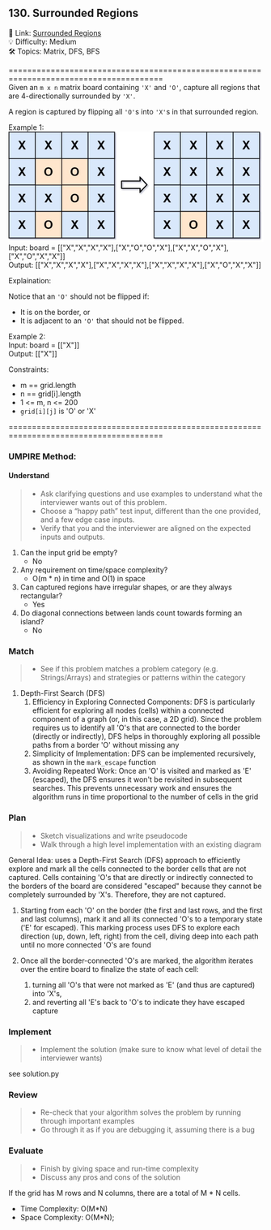 ## 130. Surrounded Regions
🔗  Link: [Surrounded Regions](https://leetcode.com/problems/surrounded-regions/description/)<br>
💡 Difficulty: Medium<br>
🛠️ Topics: Matrix, DFS, BFS<br>

=======================================================================================<br>
Given an `m x n` matrix board containing `'X'` and `'O'`, capture all regions that are 4-directionally surrounded by `'X'`.

A region is captured by flipping all `'O'`s into `'X'`s in that surrounded region.<br>

Example 1:<br>
![Alt text](image.png)<br>
Input: board = [["X","X","X","X"],["X","O","O","X"],["X","X","O","X"],["X","O","X","X"]]<br>
Output: [["X","X","X","X"],["X","X","X","X"],["X","X","X","X"],["X","O","X","X"]]<br>

Explaination: 

Notice that an `'O'` should not be flipped if:
- It is on the border, or
- It is adjacent to an `'O'` that should not be flipped.

Example 2:<br>
Input: board = [["X"]]<br>
Output: [["X"]]<br>


Constraints:<br>
- m == grid.length
- n == grid[i].length
- 1 <= m, n <= 200
- `grid[i][j]` is 'O' or 'X'

=======================================================================================<br>
### UMPIRE Method:
#### Understand

> - Ask clarifying questions and use examples to understand what the interviewer wants out of this problem.
> - Choose a “happy path” test input, different than the one provided, and a few edge case inputs. 
> - Verify that you and the interviewer are aligned on the expected inputs and outputs.
1. Can the input grid be empty?
    - No
2. Any requirement on time/space complexity?
    - O(m * n) in time and O(1) in space 
3. Can captured regions have irregular shapes, or are they always rectangular?
    - Yes
4. Do diagonal connections between lands count towards forming an island?
    - No

### Match
> - See if this problem matches a problem category (e.g. Strings/Arrays) and strategies or patterns within the category

1. Depth-First Search (DFS)
    1) Efficiency in Exploring Connected Components: DFS is particularly efficient for exploring all nodes (cells) within a connected component of a graph (or, in this case, a 2D grid). Since the problem requires us to identify all 'O's that are connected to the border (directly or indirectly), DFS helps in thoroughly exploring all possible paths from a border 'O' without missing any
    2) Simplicity of Implementation: DFS can be implemented recursively, as shown in the `mark_escape` function
    3) Avoiding Repeated Work: Once an 'O' is visited and marked as 'E' (escaped), the DFS ensures it won't be revisited in subsequent searches. This prevents unnecessary work and ensures the algorithm runs in time proportional to the number of cells in the grid

### Plan
> - Sketch visualizations and write pseudocode
> - Walk through a high level implementation with an existing diagram

General Idea: uses a Depth-First Search (DFS) approach to efficiently explore and mark all the cells connected to the border cells that are not captured. Cells containing 'O's that are directly or indirectly connected to the borders of the board are considered "escaped" because they cannot be completely surrounded by 'X's. Therefore, they are not captured.

1) Starting from each 'O' on the border (the first and last rows, and the first and last columns), mark it and all its connected 'O's to a temporary state ('E' for escaped). This marking process uses DFS to explore each direction (up, down, left, right) from the cell, diving deep into each path until no more connected 'O's are found

2) Once all the border-connected 'O's are marked, the algorithm iterates over the entire board to finalize the state of each cell: 
    1) turning all 'O's that were not marked as 'E' (and thus are captured) into 'X's, 
    2) and reverting all 'E's back to 'O's to indicate they have escaped capture



### Implement
> - Implement the solution (make sure to know what level of detail the interviewer wants)

see solution.py

### Review
> - Re-check that your algorithm solves the problem by running through important examples
> - Go through it as if you are debugging it, assuming there is a bug
### Evaluate
> - Finish by giving space and run-time complexity
> - Discuss any pros and cons of the solution

If the grid has M rows and N columns, there are a total of M * N cells.

- Time Complexity: O(M*N)
- Space Complexity: O(M*N);